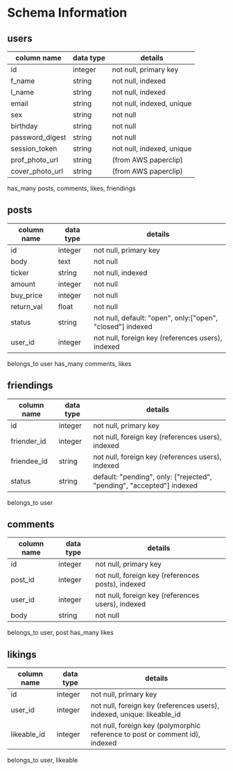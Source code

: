 # Schema Information

## users
column name     | data type | details
----------------|-----------|-----------------------
id              | integer   | not null, primary key
f_name          | string    | not null, indexed
l_name          | string    | not null, indexed
email           | string    | not null, indexed, unique
sex             | string    | not null
birthday        | string    | not null
password_digest | string    | not null
session_token   | string    | not null, indexed, unique
prof_photo_url  | string    | (from AWS paperclip)
cover_photo_url | string    | (from AWS paperclip)

has_many posts, comments, likes, friendings

## posts
column name | data type | details
------------|-----------|-----------------------
id          | integer   | not null, primary key
body        | text      | not null
ticker      | string    | not null, indexed
amount      | integer   | not null
buy_price   | integer   | not null
return_val  | float     | not null
status      | string    | not null, default: "open", only:["open", "closed"] indexed
user_id     | integer   | not null, foreign key (references users), indexed

belongs_to user
has_many comments, likes

## friendings
column name | data type | details
------------|-----------|-----------------------
id          | integer   | not null, primary key
friender_id | integer   | not null, foreign key (references users), indexed
friendee_id | string    | not null, foreign key (references users), indexed
status      | string    | default: "pending", only: ["rejected", "pending", "accepted"] indexed

belongs_to user

## comments
column name | data type | details
------------|-----------|-----------------------
id          | integer   | not null, primary key
post_id     | integer   | not null, foreign key (references posts), indexed
user_id     | integer   | not null, foreign key (references users), indexed
body        | string    | not null

belongs_to user, post
has_many likes

## likings
column name | data type | details
------------|-----------|-----------------------
id          | integer   | not null, primary key
user_id     | integer   | not null, foreign key (references users), indexed, unique: likeable_id
likeable_id | integer   | not null, foreign key (polymorphic reference to post or comment id), indexed

belongs_to user, likeable
